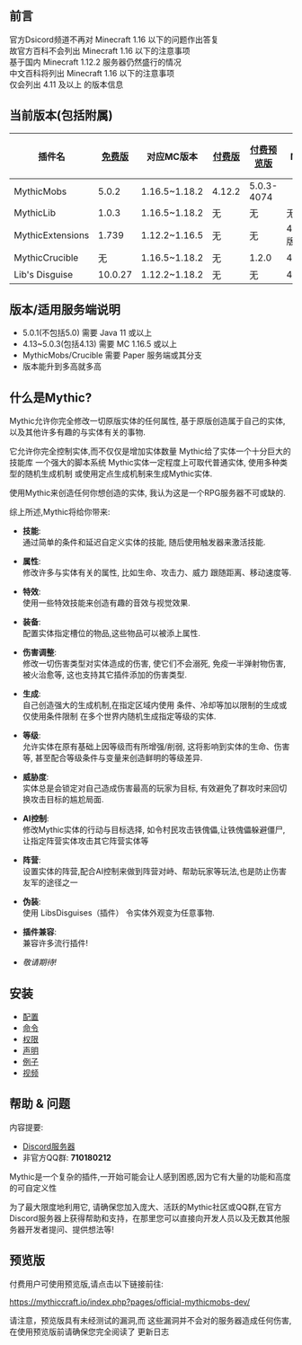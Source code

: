 ## 前言

官方Dsicord频道不再对 Minecraft 1.16 以下的问题作出答复\
故官方百科不会列出 Minecraft 1.16 以下的注意事项\
基于国内 Minecraft 1.12.2 服务器仍然盛行的情况\
中文百科将列出 Minecraft 1.16 以下的注意事项  
仅会列出 4.11 及以上 的版本信息

## 当前版本(包括附属)
| 插件名 | [免费版](https://www.mythiccraft.io/downloads/mythicmobs/free/MythicMobs-5.0.2.jar) | 对应MC版本 | [付费版](https://mythiccraft.io/index.php?pages/official-mythicmobs-download/&download=4.14.2) | [付费预览版](https://mythiccraft.io/index.php?pages/official-mythicmobs-dev/) | 兼容的 MythicMobs 版本 |
| - | - | - | - | - | - |
| MythicMobs | 5.0.2 | 1.16.5~1.18.2 | 4.12.2 | 5.0.3-4074 | |
| MythicLib | 1.0.3 | 1.16.5~1.18.2 | 无 | 无 | 无 | 4.13~5.0.3|
| MythicExtensions | 1.739 | 1.12.2~1.16.5 | 无 | 无 | 4.7.2~4.13.1(MC版本低于1.17)|
| MythicCrucible | 无 | 1.16.5~1.18.2 | 无 | 1.2.0 | 4.11~5.0.3 |
| Lib's Disguise | 10.0.27 | 1.12.2~1.18.2 | 无 | 无 | 4.9~5.0.3 |


## 版本/适用服务端说明

* 5.0.1(不包括5.0) 需要 Java 11 或以上
* 4.13~5.0.3(包括4.13) 需要 MC 1.16.5 或以上
* MythicMobs/Crucible 需要 Paper 服务端或其分支
* 版本能升到多高就多高

## 什么是Mythic?

Mythic允许你完全修改一切原版实体的任何属性, 基于原版创造属于自己的实体, 以及其他许多有趣的与实体有关的事物.

它允许你完全控制实体,而不仅仅是增加实体数量  Mythic给了实体一个十分巨大的技能库  一个强大的脚本系统 
 Mythic实体一定程度上可取代普通实体, 使用多种类型的随机生成机制  或使用定点生成机制来生成Mythic实体.

使用Mythic来创造任何你想创造的实体, 我认为这是一个RPG服务器不可或缺的.

综上所述,Mythic将给你带来:

- **技能**:\
  通过简单的条件和延迟自定义实体的技能, 随后使用触发器来激活技能.


- **属性**:\
  修改许多与实体有关的属性, 比如生命、攻击力、威力 跟随距离、移动速度等.


- **特效**:\
  使用一些特效技能来创造有趣的音效与视觉效果.


- **装备**:\
  配置实体指定槽位的物品,这些物品可以被添上属性.


- **伤害调整**:\
  修改一切伤害类型对实体造成的伤害, 使它们不会溺死, 免疫一半弹射物伤害, 被火治愈等, 这也支持其它插件添加的伤害类型.


- **生成**:\
  自己创造强大的生成机制,在指定区域内使用 条件、冷却等加以限制的生成或仅使用条件限制 在多个世界内随机生成指定等级的实体.


- **等级**:\
  允许实体在原有基础上因等级而有所增强/削弱, 这将影响到实体的生命、伤害等, 甚至配合等级条件与变量来创造鲜明的等级差异.


- **威胁度**:\
  实体总是会锁定对自己造成伤害最高的玩家为目标, 有效避免了群攻时来回切换攻击目标的尴尬局面.


- **AI控制**:\
  修改Mythic实体的行动与目标选择, 如令村民攻击铁傀儡,让铁傀儡躲避僵尸, 让指定阵营实体攻击其它阵营实体等


- **阵营**:\
  设置实体的阵营,配合AI控制来做到阵营对峙、帮助玩家等玩法,也是防止伤害友军的途径之一


- **伪装**:\
  使用 LibsDisguises（插件） 令实体外观变为任意事物.


- **插件兼容**:\
  兼容许多流行插件!


- _敬请期待!_

## 安装

- [配置](%E9%85%8D%E7%BD%AE)
- [命令](%E5%91%BD%E4%BB%A4%E4%B8%8E%E6%9D%83%E9%99%90)
- [权限](%E5%91%BD%E4%BB%A4%E4%B8%8E%E6%9D%83%E9%99%90)
- [声明](%E5%A3%B0%E6%98%8E)
- [例子](%E4%BE%8B%E5%AD%90)
- [视频](%E8%A7%86%E9%A2%91)

## 帮助 & 问题

内容提要:

- [Discord服务器](https://www.mythiccraft.io/discord)
- 非官方QQ群: **710180212**

Mythic是一个复杂的插件,一开始可能会让人感到困惑,因为它有大量的功能和高度的可自定义性

为了最大限度地利用它, 请确保您加入庞大、活跃的Mythic社区或QQ群,在官方Discord服务器上获得帮助和支持，在那里您可以直接向开发人员以及无数其他服务器开发者提问、提供想法等!

## 预览版

付费用户可使用预览版,请点击以下链接前往:

<https://mythiccraft.io/index.php?pages/official-mythicmobs-dev/>

请注意，预览版具有未经测试的漏洞,而 这些漏洞并不会对的服务器造成任何伤害, 在使用预览版前请确保您完全阅读了 更新日志